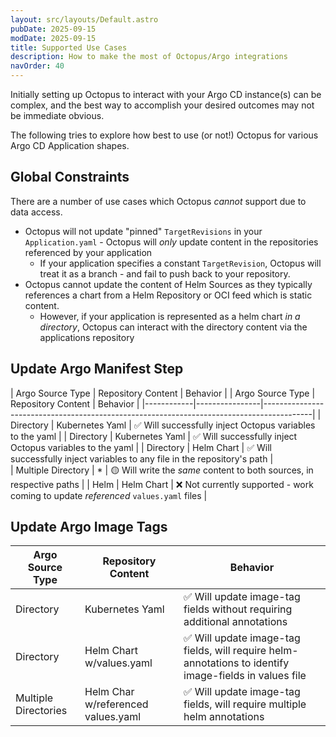 ```yaml
---
layout: src/layouts/Default.astro
pubDate: 2025-09-15
modDate: 2025-09-15
title: Supported Use Cases
description: How to make the most of Octopus/Argo integrations
navOrder: 40
---
```


Initially setting up Octopus to interact with your Argo CD instance(s) can be complex, and the best way to accomplish
your desired outcomes may not be immediate obvious.

The following tries to explore how best to use (or not!) Octopus for various Argo CD Application shapes.

## Global Constraints
There are a number of use cases which Octopus _cannot_ support due to data access.

* Octopus will not update "pinned" `TargetRevisions` in your `Application.yaml` - Octopus will _only_ update content in the repositories referenced by your application
  * If your application specifies a constant `TargetRevision`, Octopus will treat it as a branch - and fail to push back to your repository. 
* Octopus cannot update the content of Helm Sources as they typically references a chart from a Helm Repository or OCI feed which is static content.
  * However, if your application is represented as a helm chart _in a directory_, Octopus can interact with the directory content via the applications repository

## Update Argo Manifest Step
| Argo Source Type | Repository Content | Behavior                                                                                 |
| Argo Source Type | Repository Content | Behavior                                                                                 |
|------------|----------------|------------------------------------------------------------------------------------------|
| Directory | Kubernetes Yaml | &#x2705; Will successfully inject Octopus variables to the yaml                          |
| Directory | Kubernetes Yaml | &#x2705; Will successfully inject Octopus variables to the yaml                          |
| Directory | Helm Chart | &#x2705; Will successfully inject variables to any file in the repository's path         |     
| Multiple Directory | * | &#x1F7E1; Will write the _same_ content to both sources, in respective paths             |
| Helm | Helm Chart | &#x274C; Not currently supported - work coming to update *referenced* `values.yaml` files |

## Update Argo Image Tags
| Argo Source Type     | Repository Content       | Behavior                                                                                                    |
|----------------------|--------------------------|-------------------------------------------------------------------------------------------------------------|
| Directory            | Kubernetes Yaml          | &#x2705; Will update image-tag fields without requiring additional annotations                              |
| Directory            | Helm Chart w/values.yaml | &#x2705; Will update image-tag fields, will require helm-annotations to identify image-fields in values file |
| Multiple Directories | Helm Char w/referenced values.yaml | &#x2705; Will update image-tag fields, will require multiple helm annotations|

